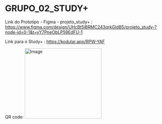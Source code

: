 # GRUPO_02_STUDY+

Link do Prototipo - Figma - projeto_study+ :
https://www.figma.com/design/UHcBt5jBRMC243qrkGIdB5/projeto_study-?node-id=0-1&t=yY7PneObLP59EdFU-1

Link para o Study+ :
https://kodular.app/RPW-YAF

QR code:
<img width="253" height="232" alt="Image" src="https://github.com/user-attachments/assets/b34f87e3-8cdb-47fa-a356-ba96eddf14cc" />
